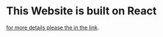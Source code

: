 # This Website is built on React 

[for more details please the in the link](https://aliniko.github.io/searching-bad-cast-with-API/).

